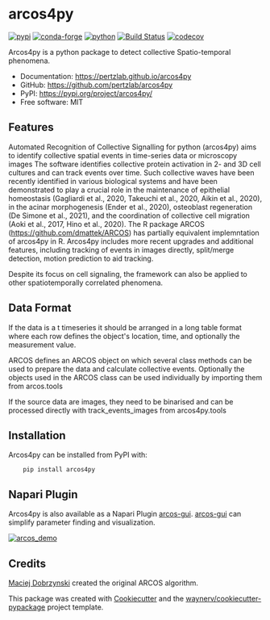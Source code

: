 # arcos4py


[![pypi](https://img.shields.io/pypi/v/arcos4py.svg)](https://pypi.org/project/arcos4py/)
[![conda-forge](https://img.shields.io/conda/vn/conda-forge/arcos4py)](https://anaconda.org/conda-forge/arcos4py)
[![python](https://img.shields.io/pypi/pyversions/arcos4py.svg)](https://pypi.org/project/arcos4py/)
[![Build Status](https://github.com/pertzlab/arcos4py/actions/workflows/dev.yml/badge.svg)](https://github.com/pertzlab/arcos4py/actions/workflows/dev.yml)
[![codecov](https://codecov.io/gh/pertzlab/arcos4py/branch/main/graphs/badge.svg)](https://codecov.io/github/pertzlab/arcos4py)



Arcos4py is a python package to detect collective Spatio-temporal phenomena.

* Documentation: <https://pertzlab.github.io/arcos4py>
* GitHub: <https://github.com/pertzlab/arcos4py>
* PyPI: <https://pypi.org/project/arcos4py/>
* Free software: MIT


## Features

Automated Recognition of Collective Signalling for python (arcos4py) aims to identify collective spatial events in time-series data or microscopy images
The software identifies collective protein activation in 2- and 3D cell cultures and can track events over time. Such collective waves have been recently identified in various biological systems and have been demonstrated to play a crucial role in the maintenance of epithelial homeostasis (Gagliardi et al., 2020, Takeuchi et al., 2020, Aikin et al., 2020),
in the acinar morphogenesis (Ender et al., 2020), osteoblast regeneration (De Simone et al., 2021), and the coordination of collective cell migration (Aoki et al., 2017, Hino et al., 2020). The R package ARCOS (https://github.com/dmattek/ARCOS) has partially equivalent implemntation of arcos4py in R. Arcos4py includes more recent upgrades and additional features, including tracking of events in images directly, split/merge detection, motion prediction to aid tracking.

Despite its focus on cell signaling, the framework can also be applied to other spatiotemporally correlated phenomena.

Data Format
-----------
If the data is a t timeseries it should be arranged in a long table format where each row defines the object's location, time, and optionally the measurement value.

ARCOS defines an ARCOS object on which several class methods can be used to prepare the data and calculate collective events.
Optionally the objects used in the ARCOS class can be used individually by importing them from arcos.tools

If the source data are images, they need to be binarised and can be processed directly with track_events_images from arcos4py.tools

Installation
------------
Arcos4py can be installed from PyPI with:

        pip install arcos4py

Napari Plugin
-------------
Arcos4py is also available as a Napari Plugin [arcos-gui](https://github.com/pertzlab/arcos-gui).
[arcos-gui](https://github.com/pertzlab/arcos-gui) can simplify parameter finding and visualization.


[![arcos_demo](https://img.youtube.com/vi/hG_z_BFcAiQ/0.jpg)](https://www.youtube.com/watch?v=hG_z_BFcAiQ)

## Credits

[Maciej Dobrzynski](https://github.com/dmattek) created the original ARCOS algorithm.

This package was created with [Cookiecutter](https://github.com/audreyr/cookiecutter) and the [waynerv/cookiecutter-pypackage](https://github.com/waynerv/cookiecutter-pypackage) project template.
